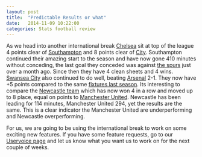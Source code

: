 ```yaml
---
layout: post
title:  "Predictable Results or what"
date:   2014-11-09 10:22:00
categories: Stats football review
---
```


As we head into another international break [Chelsea][chelsea-page] sit at top of the league 4 points clear of [Southampton][southampton-page] and 8 points clear of [City][city-page]. Southampton continued their amazing start to the season
and have now gone 410 minutes without conceding, the last goal they conceded was against [the spurs][spurs-page] just over a month ago. Since then they have 4 clean sheets and 4 wins. [Swansea City][swansea-page] also continued to do well, 
beating [Arsenal][arsenal-page] 2-1. They now have +5 points compared to the same [fixtures last season][swansea-last-season]. Its interesting to compare the [Newcastle team][newcastle-page] which has now won 4 in a row and moved up to 8 place, equal on points to [Manchester United][mufc-page]. Newcastle has been leading for 114 minutes, Manchester United 294, yet the results are the same. This is a clear indicator the Manchester United are underperforming and Newcastle overperforming. 

For us, we are going to be using the international break to work on some exciting new features. If you have some feature requests, go to our [Uservoice page][uv-page] and let us know what you want us to work on for the next couple of weeks.

[chelsea-page]: http://plstats.com/#/Team/Chelsea
[southampton-page]: http://plstats.com/#/Team/Southampton
[city-page]: http://plstats.com/#/Team/Manchester%20City
[spurs-page]: http://plstats.com/#/Team/Tottenham%20Hotspurs
[swansea-page]: http://plstats.com/#/Team/Swansea%20City
[swansea-last-season]: http://plstats.com/#/ComparedToLastSeason/Swansea%20City
[arsenal-page]: http://plstats.com/#/Team/Arsenal
[newcastle-page]: http://plstats.com/#/Team/Newcastle%20United
[mufc-page]: http://plstats.com/#/Team/Manchester%20United
[uv-page]: https://plstats.uservoice.com